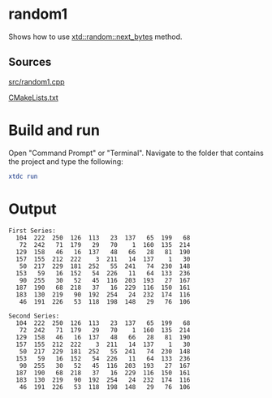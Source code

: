 # random1

Shows how to use [xtd::random::next_bytes](../../../../src/xtd.core/include/xtd/basic_console.h) method.

## Sources

[src/random1.cpp](src/random1.cpp)

[CMakeLists.txt](CMakeLists.txt)

# Build and run

Open "Command Prompt" or "Terminal". Navigate to the folder that contains the project and type the following:

```cmake
xtdc run
```

# Output

```
First Series:
  104  222  250  126  113   23  137   65  199   68
   72  242   71  179   29   70    1  160  135  214
  129  158   46   16  137   48   66   28   81  190
  157  155  212  222    3  211   14  137    1   30
   50  217  229  181  252   55  241   74  230  148
  153   59   16  152   54  226   11   64  133  236
   90  255   30   52   45  116  203  193   27  167
  187  190   68  218   37   16  229  116  150  161
  183  130  219   90  192  254   24  232  174  116
   46  191  226   53  118  198  148   29   76  106

Second Series:
  104  222  250  126  113   23  137   65  199   68
   72  242   71  179   29   70    1  160  135  214
  129  158   46   16  137   48   66   28   81  190
  157  155  212  222    3  211   14  137    1   30
   50  217  229  181  252   55  241   74  230  148
  153   59   16  152   54  226   11   64  133  236
   90  255   30   52   45  116  203  193   27  167
  187  190   68  218   37   16  229  116  150  161
  183  130  219   90  192  254   24  232  174  116
   46  191  226   53  118  198  148   29   76  106
```
